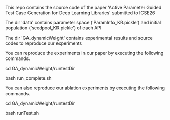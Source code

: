 This repo contains the source code of the paper 'Active Parameter Guided Test Case Generation for Deep Learning Libraries' submitted to ICSE26

The dir 'data' contains parameter space ('ParamInfo_KR.pickle') and initial population ('seedpool_KR.pickle') of each API 

The dir 'GA_dynamicWeight' contains experimental results and source codes to reproduce our experiments

You can reproduce the experiments in our paper by executing the following commands.

cd GA_dynamicWeight/runtestDir

bash run_complete.sh

You can also reproduce our ablation experiments by executing the following commands.

cd GA_dynamicWeight/runtestDir

bash runTest.sh
